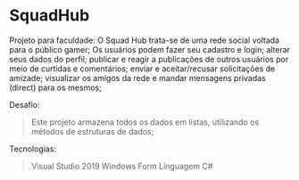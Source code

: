 # SquadHub
Projeto para faculdade: O Squad Hub trata-se de uma rede social voltada para o público gamer;
Os usuários podem fazer seu cadastro e login; alterar seus dados do perfil; publicar e reagir a publicações de outros usuários por meio de curtidas e comentários; 
enviar e aceitar/recusar solicitações de amizade; visualizar os amigos da rede e mandar mensagens privadas (direct) para os mesmos;

Desafio:
> Este projeto armazena todos os dados em listas, utilizando os métodos de estruturas de dados;

Tecnologias:
> Visual Studio 2019
> Windows Form
> Linguagem C#
